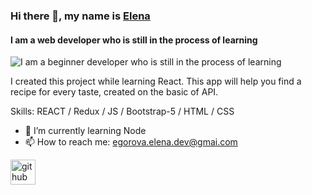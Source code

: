 ### Hi there 👋, my name is <a href="https://gravel-fast-sandpaper.glitch.me/" target="_blank">Elena</a>
#### I am a web developer who is still in the process of learning
![I am a beginner developer who is still in the process of learning](https://img.freepik.com/free-vector/tiny-people-gamers-playing-online-video-game-huge-joystick-clock_335657-2448.jpg?w=1380)

I created this project while learning React. This app will help you find a recipe for every taste, created on the basic of API.

Skills: REACT / Redux / JS / Bootstrap-5 / HTML / CSS

- 🌱 I’m currently learning Node
- 📫 How to reach me: egorova.elena.dev@gmai.com 


[<img src='https://cdn.jsdelivr.net/npm/simple-icons@3.0.1/icons/github.svg' alt='github' height='40'>](https://github.com/egorovaelena2987)  

